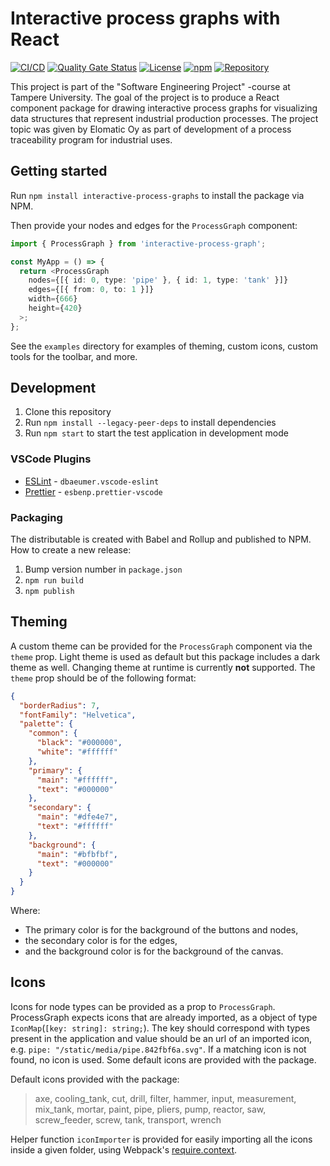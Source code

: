 # Interactive process graphs with React
[![CI/CD](https://github.com/joonaruutiainen/interactive-process-graphs/actions/workflows/cicd.yml/badge.svg?branch=main)](https://github.com/joonaruutiainen/interactive-process-graphs/actions/workflows/cicd.yml) [![Quality Gate Status](https://sonarcloud.io/api/project_badges/measure?project=joonaruutiainen_interactive-process-graphs&metric=alert_status)](https://sonarcloud.io/summary/new_code?id=joonaruutiainen_interactive-process-graphs) [![License](https://img.shields.io/github/license/joonaruutiainen/interactive-process-graphs)](https://github.com/joonaruutiainen/interactive-process-graphs/blob/main/LICENSE) [![npm](https://img.shields.io/npm/v/interactive-process-graphs)](https://www.npmjs.com/package/interactive-process-graphs) [![Repository](https://img.shields.io/badge/GitHub-Repository-lightgrey?style=flat&logo=github)](https://github.com/joonaruutiainen/interactive-process-graphs) 

This project is part of the "Software Engineering Project" -course at Tampere University. The goal of the project is to produce a React component package for drawing interactive process graphs for visualizing data structures that represent industrial production processes. The project topic was given by Elomatic Oy as part of development of a process traceability program for industrial uses.

## Getting started

Run `npm install interactive-process-graphs` to install the package via NPM.

Then provide your nodes and edges for the `ProcessGraph` component:

```ts
import { ProcessGraph } from 'interactive-process-graph';

const MyApp = () => {
  return <ProcessGraph
    nodes={[{ id: 0, type: 'pipe' }, { id: 1, type: 'tank' }]}
    edges={[{ from: 0, to: 1 }]}
    width={666}
    height={420}
  >;
};
```

See the `examples` directory for examples of theming, custom icons, custom tools for the toolbar, and more.

## Development

1.  Clone this repository
2.  Run `npm install --legacy-peer-deps` to install dependencies
3.  Run `npm start` to start the test application in development mode

### VSCode Plugins

- [ESLint](https://marketplace.visualstudio.com/items?itemName=dbaeumer.vscode-eslint) - `dbaeumer.vscode-eslint`
- [Prettier](https://marketplace.visualstudio.com/items?itemName=esbenp.prettier-vscode) - `esbenp.prettier-vscode`

### Packaging

The distributable is created with Babel and Rollup and published to NPM.
How to create a new release:

1. Bump version number in `package.json`
2. `npm run build`
3. `npm publish`

## Theming

A custom theme can be provided for the `ProcessGraph` component via the `theme` prop.
Light theme is used as default but this package includes a dark theme as well.
Changing theme at runtime is currently **not** supported.
The `theme` prop should be of the following format:

```json
{
  "borderRadius": 7,
  "fontFamily": "Helvetica",
  "palette": {
    "common": {
      "black": "#000000",
      "white": "#ffffff"
    },
    "primary": {
      "main": "#ffffff",
      "text": "#000000"
    },
    "secondary": {
      "main": "#dfe4e7",
      "text": "#ffffff"
    },
    "background": {
      "main": "#bfbfbf",
      "text": "#000000"
    }
  }
}
```

Where:

- The primary color is for the background of the buttons and nodes,
- the secondary color is for the edges,
- and the background color is for the background of the canvas.

## Icons

Icons for node types can be provided as a prop to `ProcessGraph`. ProcessGraph expects icons that are already imported, as a object of type `IconMap`(`[key: string]: string;`). The key should correspond with types present in the application and value should be an url of an imported icon, e.g. `pipe: "/static/media/pipe.842fbf6a.svg"`. If a matching icon is not found, no icon is used. Some default icons are provided with the package.

Default icons provided with the package:

> axe, cooling_tank, cut, drill, filter, hammer, input, measurement, mix_tank, mortar, paint, pipe, pliers, pump, reactor, saw, screw_feeder, screw, tank, transport, wrench

Helper function `iconImporter` is provided for easily importing all the icons inside a given folder, using Webpack's [require.context](https://webpack.js.org/guides/dependency-management/#requirecontext).
